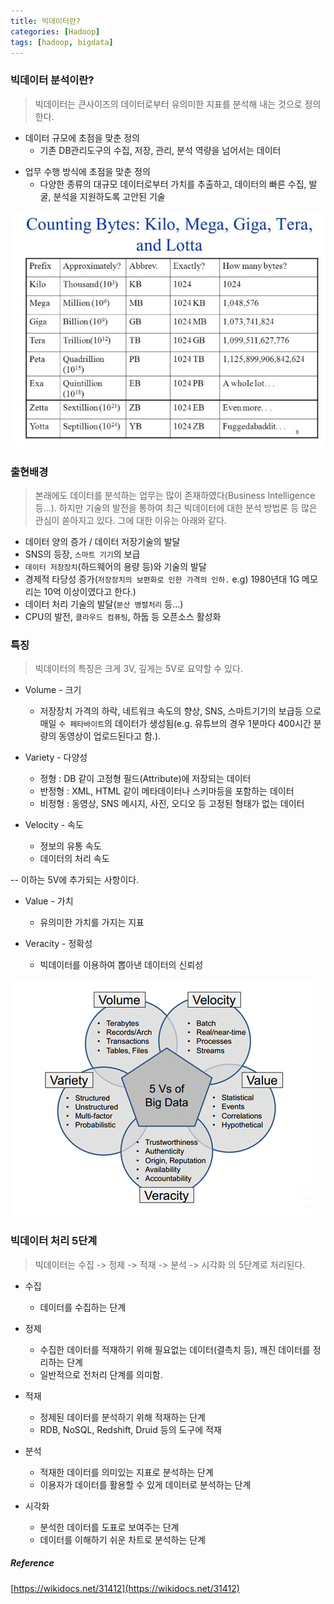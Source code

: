 ```yaml
---
title: 빅데이터란?
categories: [Hadoop]
tags: [hadoop, bigdata]
---
```


### 빅데이터 분석이란?  
> 빅데이터는 큰사이즈의 데이터로부터 유의미한 지표를 분석해 내는 것으로 정의한다.  

- 데이터 규모에 초점을 맞춘 정의
    - 기존 DB관리도구의 수집, 저장, 관리, 분석 역량을 넘어서는 데이터  
  
* 업무 수행 방식에 초점을 맞춘 정의
    * 다양한 종류의 대규모 데이터로부터 가치를 추출하고, 데이터의 빠른 수집, 발굴, 분석을 지원하도록 고안된 기술  

![데이터 용량](/assets/img/post/dataCapacity.png)  

### 출현배경
> 본래에도 데이터를 분석하는 업무는 많이 존재하였다(Business Intelligence 등...). 하지만 기술의 발전을 통하여 최근 빅데이터에 대한 분석 방법론 등 많은 관심이 쏟아지고 있다. 그에 대한 이유는 아래와 같다.  
  
* 데이터 양의 증가 / 데이터 저장기술의 발달
* SNS의 등장, `스마트 기기`의 보급
* `데이터 저장장치`(하드웨어의 용량 등)와 기술의 발달
* 경제적 타당성 증가(`저장장치의 보편화로 인한 가격의 인하.` e.g) 1980년대 1G 메모리는 10억 이상이였다고 한다.)
* 데이터 처리 기술의 발달(`분산 병렬처리` 등...)
* CPU의 발전, `클라우드 컴퓨팅`, 하둡 등 오픈소스 활성화

### 특징  
> 빅데이터의 특징은 크게 3V, 깊게는 5V로 요약할 수 있다.  
  
* Volume - 크기
    * 저장장치 가격의 하락, 네트워크 속도의 향상, SNS, 스마트기기의 보급등 으로 매일 `수 페타바이트`의 데이터가 생성됨(e.g. 유튜브의 경우 1분마다 400시간 분량의 동영상이 업로드된다고 함.).
  
* Variety - 다양성
    * 정형 : DB 같이 고정형 필드(Attribute)에 저장되는 데이터
    * 반정형 : XML, HTML 같이 메타데이터나 스키마등을 포함하는 데이터
    * 비정형 : 동영상, SNS 메시지, 사진, 오디오 등 고정된 형태가 없는 데이터
  
* Velocity - 속도  
    * 정보의 유통 속도
    * 데이터의 처리 속도

-- 
이하는 5V에 추가되는 사항이다.
  
* Value - 가치
    * 유의미한 가치를 가지는 지표
  
* Veracity - 정확성
    * 빅데이터를 이용하여 뽑아낸 데이터의 신뢰성

![빅데이터의 5V](/assets/img/post/5VofBigdata.png)  

### 빅데이터 처리 5단계
> 빅데이터는 수집 -> 정제 -> 적재 -> 분석 -> 시각화 의 5단계로 처리된다.
  
* 수집
    * 데이터를 수집하는 단계
  
* 정제
    * 수집한 데이터를 적재하기 위해 필요없는 데이터(결측치 등), 깨진 데이터를 정리하는 단계
    * 일반적으로 전처리 단계를 의미함.
  
* 적재
    * 정제된 데이터를 분석하기 위해 적재하는 단계
    * RDB, NoSQL, Redshift, Druid 등의 도구에 적재
  
* 분석
    * 적재한 데이터를 의미있는 지표로 분석하는 단계
    * 이용자가 데이터를 활용할 수 있게 데이터로 분석하는 단계
  
* 시각화
    * 분석한 데이터를 도표로 보여주는 단계
    * 데이터를 이해하기 쉬운 차트로 분석하는 단계


##### Reference  
[https://wikidocs.net/31412](https://wikidocs.net/31412)